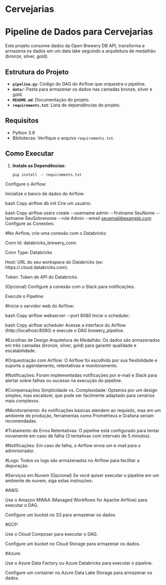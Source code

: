 # Cervejarias
# Pipeline de Dados para Cervejarias

Este projeto consome dados da Open Brewery DB API, transforma e armazena os dados em um data lake seguindo a arquitetura de medalhão (bronze, silver, gold).

## Estrutura do Projeto

- **`pipeline.py`**: Código do DAG do Airflow que orquestra o pipeline.
- **`data/`**: Pasta para armazenar os dados nas camadas bronze, silver e gold.
- **`README.md`**: Documentação do projeto.
- **`requirements.txt`**: Lista de dependências do projeto.

## Requisitos

- Python 3.9
- Bibliotecas: Verifique o arquivo `requirements.txt`.

## Como Executar

1. **Instale as Dependências**:
   ```bash
   pip install -r requirements.txt
Configure o Airflow:

Inicialize o banco de dados do Airflow:

bash
Copy
airflow db init
Crie um usuário:

bash
Copy
airflow users create --username admin --firstname SeuNome --lastname SeuSobrenome --role Admin --email seuemail@example.com
Configure as Conexões:

#No Airflow, crie uma conexão com o Databricks:

Conn Id: databricks_brewery_conn

Conn Type: Databricks

Host: URL do seu workspace do Databricks (ex: https://<seu-workspace>.cloud.databricks.com).

Token: Token de API do Databricks.

(Opcional) Configure a conexão com o Slack para notificações.

Execute o Pipeline:

#Inicie o servidor web do Airflow:

bash
Copy
airflow webserver --port 8080
Inicie o scheduler:

bash
Copy
airflow scheduler
Acesse a interface do Airflow (http://localhost:8080) e execute o DAG brewery_pipeline.

#Escolhas de Design
Arquitetura de Medalhão:
Os dados são armazenados em três camadas (bronze, silver, gold) para garantir qualidade e escalabilidade.

#Orquestração com Airflow:
O Airflow foi escolhido por sua flexibilidade e suporte a agendamento, retentativas e monitoramento.

#Notificações:
Foram implementadas notificações por e-mail e Slack para alertar sobre falhas ou sucesso na execução do pipeline.

#Compensações
Simplicidade vs. Complexidade: Optamos por um design simples, mas escalável, que pode ser facilmente adaptado para cenários mais complexos.

#Monitoramento:
As notificações básicas atendem ao requisito, mas em um ambiente de produção, ferramentas como Prometheus e Grafana seriam recomendadas.

#Tratamento de Erros
Retentativas: O pipeline está configurado para tentar novamente em caso de falha (3 tentativas com intervalo de 5 minutos).

#Notificações:
Em caso de falha, o Airflow envia um e-mail para o administrador.

#Logs:
Todos os logs são armazenados no Airflow para facilitar a depuração.

#Serviços em Nuvem (Opcional)
Se você quiser executar o pipeline em um ambiente de nuvem, siga estas instruções:

#AWS:

Use o Amazon MWAA (Managed Workflows for Apache Airflow) para executar o DAG.

Configure um bucket no S3 para armazenar os dados.

#GCP:

Use o Cloud Composer para executar o DAG.

Configure um bucket no Cloud Storage para armazenar os dados.

#Azure:

Use o Azure Data Factory ou Azure Databricks para executar o pipeline.

Configure um container no Azure Data Lake Storage para armazenar os dados.
